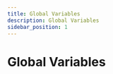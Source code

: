 ```yaml
---
title: Global Variables
description: Global Variables
sidebar_position: 1
---
```


# Global Variables

